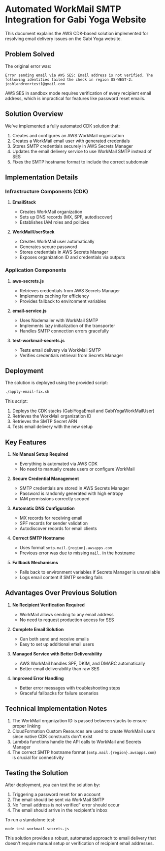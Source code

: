 # Automated WorkMail SMTP Integration for Gabi Yoga Website

This document explains the AWS CDK-based solution implemented for resolving email delivery issues on the Gabi Yoga website.

## Problem Solved

The original error was:
```
Error sending email via AWS SES: Email address is not verified. The following identities failed the check in region US-WEST-2: joshlandron+test1@gmail.com
```

AWS SES in sandbox mode requires verification of every recipient email address, which is impractical for features like password reset emails.

## Solution Overview

We've implemented a fully automated CDK solution that:

1. Creates and configures an AWS WorkMail organization
2. Creates a WorkMail email user with generated credentials
3. Stores SMTP credentials securely in AWS Secrets Manager
4. Updates the email delivery service to use WorkMail SMTP instead of SES
5. Fixes the SMTP hostname format to include the correct subdomain

## Implementation Details

### Infrastructure Components (CDK)

1. **EmailStack**
   - Creates WorkMail organization
   - Sets up DNS records (MX, SPF, autodiscover)
   - Establishes IAM roles and policies

2. **WorkMailUserStack**
   - Creates WorkMail user automatically
   - Generates secure password
   - Stores credentials in AWS Secrets Manager
   - Exposes organization ID and credentials via outputs

### Application Components

1. **aws-secrets.js**
   - Retrieves credentials from AWS Secrets Manager
   - Implements caching for efficiency
   - Provides fallback to environment variables

2. **email-service.js**
   - Uses Nodemailer with WorkMail SMTP
   - Implements lazy initialization of the transporter
   - Handles SMTP connection errors gracefully

3. **test-workmail-secrets.js**
   - Tests email delivery via WorkMail SMTP
   - Verifies credentials retrieval from Secrets Manager

## Deployment

The solution is deployed using the provided script:

```bash
./apply-email-fix.sh
```

This script:
1. Deploys the CDK stacks (GabiYogaEmail and GabiYogaWorkMailUser)
2. Retrieves the WorkMail organization ID
3. Retrieves the SMTP Secret ARN
4. Tests email delivery with the new setup

## Key Features

1. **No Manual Setup Required**
   - Everything is automated via AWS CDK
   - No need to manually create users or configure WorkMail

2. **Secure Credential Management**
   - SMTP credentials are stored in AWS Secrets Manager
   - Password is randomly generated with high entropy
   - IAM permissions correctly scoped

3. **Automatic DNS Configuration**
   - MX records for receiving email
   - SPF records for sender validation
   - Autodiscover records for email clients

4. **Correct SMTP Hostname**
   - Uses format `smtp.mail.{region}.awsapps.com`
   - Previous error was due to missing `mail.` in the hostname

5. **Fallback Mechanisms**
   - Falls back to environment variables if Secrets Manager is unavailable
   - Logs email content if SMTP sending fails

## Advantages Over Previous Solution

1. **No Recipient Verification Required**
   - WorkMail allows sending to any email address
   - No need to request production access for SES

2. **Complete Email Solution**
   - Can both send and receive emails
   - Easy to set up additional email users

3. **Managed Service with Better Deliverability**
   - AWS WorkMail handles SPF, DKIM, and DMARC automatically
   - Better email deliverability than raw SES

4. **Improved Error Handling**
   - Better error messages with troubleshooting steps
   - Graceful fallbacks for failure scenarios

## Technical Implementation Notes

1. The WorkMail organization ID is passed between stacks to ensure proper linking
2. CloudFormation Custom Resources are used to create WorkMail users since native CDK constructs don't exist
3. Lambda functions handle the API calls to WorkMail and Secrets Manager
4. The correct SMTP hostname format (`smtp.mail.{region}.awsapps.com`) is crucial for connectivity

## Testing the Solution

After deployment, you can test the solution by:

1. Triggering a password reset for an account
2. The email should be sent via WorkMail SMTP
3. No "email address is not verified" error should occur
4. The email should arrive in the recipient's inbox

To run a standalone test:
```
node test-workmail-secrets.js
```

This solution provides a robust, automated approach to email delivery that doesn't require manual setup or verification of recipient email addresses.
